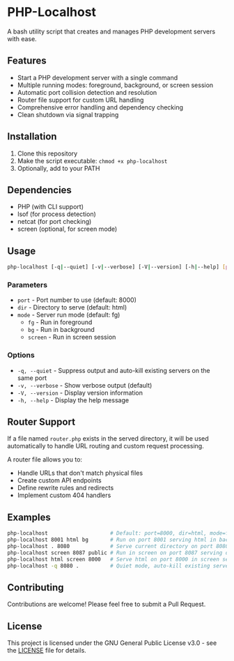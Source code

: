 # PHP-Localhost

A bash utility script that creates and manages PHP development servers with ease.

## Features

- Start a PHP development server with a single command
- Multiple running modes: foreground, background, or screen session
- Automatic port collision detection and resolution
- Router file support for custom URL handling
- Comprehensive error handling and dependency checking
- Clean shutdown via signal trapping

## Installation

1. Clone this repository
2. Make the script executable: `chmod +x php-localhost`
3. Optionally, add to your PATH

## Dependencies

- PHP (with CLI support)
- lsof (for process detection)
- netcat (for port checking)
- screen (optional, for screen mode)

## Usage

```bash
php-localhost [-q|--quiet] [-v|--verbose] [-V|--version] [-h|--help] [port] [dir] [mode]
```

### Parameters

- `port` - Port number to use (default: 8000)
- `dir` - Directory to serve (default: html)
- `mode` - Server run mode (default: fg)
  - `fg` - Run in foreground
  - `bg` - Run in background
  - `screen` - Run in screen session

### Options

- `-q, --quiet` - Suppress output and auto-kill existing servers on the same port
- `-v, --verbose` - Show verbose output (default)
- `-V, --version` - Display version information
- `-h, --help` - Display the help message

## Router Support

If a file named `router.php` exists in the served directory, it will be used automatically to handle URL routing and custom request processing.

A router file allows you to:
- Handle URLs that don't match physical files
- Create custom API endpoints
- Define rewrite rules and redirects
- Implement custom 404 handlers

## Examples

```bash
php-localhost                    # Default: port=8000, dir=html, mode=fg
php-localhost 8001 html bg       # Run on port 8001 serving html in background
php-localhost . 8080             # Serve current directory on port 8080
php-localhost screen 8087 public # Run in screen on port 8087 serving dir public
php-localhost html screen 8000   # Serve html on port 8000 in screen session
php-localhost -q 8080 .          # Quiet mode, auto-kill existing servers on port 8080
```

## Contributing

Contributions are welcome! Please feel free to submit a Pull Request.

## License

This project is licensed under the GNU General Public License v3.0 - see the [LICENSE](LICENSE) file for details.

